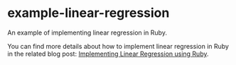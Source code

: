 # example-linear-regression
An example of implementing linear regression in Ruby. 

You can find more details about how to implement linear regression in Ruby in the related blog post: [Implementing Linear Regression using Ruby](http://www.practicalai.io/implementing-linear-regression-using-ruby/).  
